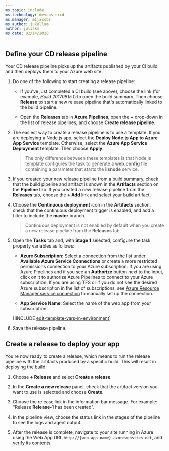 ```yaml
---
ms.topic: include
ms.technology: devops-cicd
ms.manager: mijacobs
ms.author: jukullam
author: juliakm
ms.date: 02/14/2020
---
```


<h2 id="cd">Define your CD release pipeline</h2>

Your CD release pipeline picks up the artifacts published by your CI build and then deploys them to your Azure web site.

1.  Do one of the following to start creating a release pipeline:

    - If you've just completed a CI build (see above), choose the link (for example, _Build 20170815.1_)
      to open the build summary. Then choose **Release** to start a new release pipeline that's automatically linked to the build pipeline.

    - Open the **Releases** tab in **Azure Pipelines**, open the **+** drop-down
      in the list of release pipelines, and choose **Create release pipeline**.

1.  The easiest way to create a release pipeline is to use a template. If you are deploying a Node.js app, select the **Deploy Node.js App to Azure App Service** template.
    Otherwise, select the **Azure App Service Deployment** template. Then choose **Apply**.

    > The only difference between these templates is that Node.js template configures the task to generate a **web.config** file containing a parameter that starts the **iisnode** service.

1.  If you created your new release pipeline from a build summary, check that the build pipeline and artifact
    is shown in the **Artifacts** section on the **Pipeline** tab. If you created a new release pipeline from
    the **Releases** tab, choose the **+ Add** link and select your build artifact.

1.  Choose the **Continuous deployment** icon in the **Artifacts** section, check that the
    continuous deployment trigger is enabled, and add a filter to include the **master** branch.

    > Continuous deployment is not enabled by default when you create a new release pipeline from the **Releases** tab.

1.  Open the **Tasks** tab and, with **Stage 1** selected, configure the task property variables as follows:

    - **Azure Subscription:** Select a connection from the list under **Available Azure Service Connections** or create a more restricted permissions connection to your Azure subscription.
      If you are using Azure Pipelines and if you see an **Authorize** button next to the input, click on it to authorize Azure Pipelines to connect to your Azure subscription. If you are using TFS or if you do not see
      the desired Azure subscription in the list of subscriptions, see [Azure Resource Manager service connection](../../library/connect-to-azure.md) to manually set up the connection.

    - **App Service Name**: Select the name of the web app from your subscription.

    [!INCLUDE [edit-template-vars-in-environment](edit-template-vars-in-environment.md)]

1.  Save the release pipeline.

<h2 id="deploy">Create a release to deploy your app</h2>

You're now ready to create a release, which means to run the release pipeline with the artifacts produced by a specific build. This will result in deploying the build:

1.  Choose **+ Release** and select **Create a release**.

1.  In the **Create a new release** panel, check that the artifact version you want to use is selected and choose **Create**.

1.  Choose the release link in the information bar message. For example: "Release **Release-1** has been created".

1.  In the pipeline view, choose the status link in the stages of the pipeline to see the logs and agent output.

1.  After the release is complete, navigate to your site running in Azure using the Web App URL `http://{web_app_name}.azurewebsites.net`, and verify its contents.
